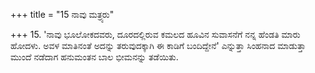 +++
title = "15 ನಾವು ಮತ್ರ್ಯರು"

+++
15. 'ನಾವು ಭೂಲೋಕದವರು, ದೂರದಲ್ಲಿರುವ ಕಮಲದ ಹೂವಿನ ಸುವಾಸನೆಗೆ ನನ್ನ ಹೆಂಡತಿ ಮಾರು ಹೋದಳು. ಅವಳ ಮಾತಿನಂತೆ ಅದನ್ನು ತರುವುದಕ್ಕಾಗಿ ಈ ಕಾಡಿಗೆ ಬಂದಿದ್ದೇನೆ' ಎನ್ನುತ್ತಾ ಸಿಂಹನಾದ ಮಾಡುತ್ತಾ ಮುಂದೆ ನಡೆದಾಗ ಹನುಮಂತನ ಬಾಲ ಭೀಮನನ್ನು ತಡೆಯಿತು.